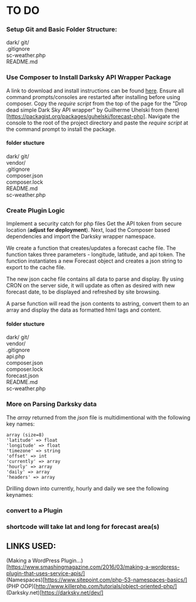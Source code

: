 # TO DO  

### Setup Git and Basic Folder Structure:  
dark/
   git/  
   .gitignore  
   sc-weather.php  
   README.md   

### Use Composer to Install Darksky API Wrapper Package  
A link to download and install instructions can be found [here](https://getcomposer.org/).  Ensure all command prompts/consoles are restarted after installing before using composer.  Copy the *require script* from the top of the page for the "Drop dead simple Dark Sky API wrapper" by Guilherme Uhelski from (here)[https://packagist.org/packages/guhelski/forecast-php]. Navigate the console to the root of the project directory and paste the *require script* at the command prompt to install the package.

#### folder stucture  
dark/
   git/  
   vendor/  
   .gitignore  
   composer.json  
   composer.lock  
   README.md  
   sc-weather.php  

### Create Plugin Logic
Implement a security catch for php files
Get the API token from secure location (**adjust for deployment**).  Next, load the Composer based dependencies and import the Darksky wrapper namespace.  

We create a function that creates/updates a forecast cache file.  The function takes three parameters - longitude, latitude, and api token.  The function instantiates a new Forecast object and creates a json string to export to the cache file.

The new json cache file contains all data to parse and display.  By using CRON on the server side, it will update as often as desired with new forecast date, to be displayed and refreshed by site browsing.

A parse function will read the json contents to astring, convert them to an array and display the data as formatted html tags and content.

#### folder stucture  
dark/
   git/  
   vendor/  
   .gitignore  
   api.php  
   composer.json  
   composer.lock  
   forecast.json  
   README.md  
   sc-weather.php  

### More on Parsing Darksky data
The *array* returned from the *json* file is multidimentional with the following key names:
```code 
array (size=8)
'latitude' => float  
'longitude' => float  
'timezone' => string  
'offset' => int  
'currently' => array  
'hourly' => array  
'daily' => array  
'headers' => array  
```
Drilling down into currently, hourly and daily we see the following keynames:  



### convert to a Plugin

### shortcode will take lat and long for forecast area(s)

## LINKS USED:
(Making a WordPress Plugin...)[https://www.smashingmagazine.com/2016/03/making-a-wordpress-plugin-that-uses-service-apis/]  
(Namespaces)[https://www.sitepoint.com/php-53-namespaces-basics/]  
(PHP OOP)[http://www.killerphp.com/tutorials/object-oriented-php/]  
(Darksky.net)[https://darksky.net/dev/]   
